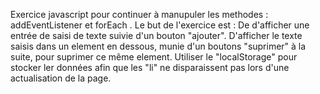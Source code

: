 Exercice javascript pour continuer à manupuler les methodes : addEventListener et forEach . 
Le but de l'exercice est : 
De d'afficher une entrée de saisi de texte suivie d'un bouton "ajouter".
D'afficher le texte saisis dans un element en dessous, munie d'un boutons "suprimer" à la suite, pour suprimer ce même element.
Utiliser le "localStorage" pour stocker ler données afin que les "li" ne disparaissent pas lors d'une actualisation de la page.
